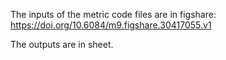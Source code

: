 The inputs of the metric code files are in figshare: https://doi.org/10.6084/m9.figshare.30417055.v1

The outputs are in sheet.

